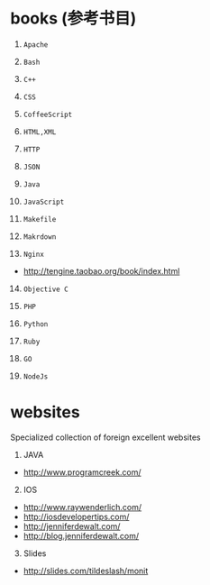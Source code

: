books (参考书目)
=====

1. `Apache`

2. `Bash`

3. `C++`

4. `CSS`

5. `CoffeeScript`

6. `HTML,XML`

7. `HTTP`

8. `JSON`

9. `Java`

10. `JavaScript`

11. `Makefile`

12. `Makrdown`

13. `Nginx`
  * http://tengine.taobao.org/book/index.html

14. `Objective C`

15. `PHP`

16. `Python`

17. `Ruby`

18. `GO`

19. `NodeJs`


websites 
=====
Specialized collection of foreign excellent websites

1. JAVA
  * http://www.programcreek.com/
  
2. IOS
  * http://www.raywenderlich.com/
  * http://iosdevelopertips.com/
  * http://jenniferdewalt.com/
  * http://blog.jenniferdewalt.com/

3. Slides
  * http://slides.com/tildeslash/monit
